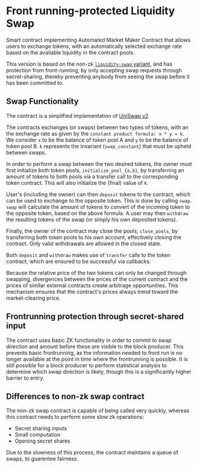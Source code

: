 # Front running-protected Liquidity Swap

Smart contract implementing Automated Market Maker Contract that allows users to exchange tokens, with
an automatically selected exchange rate based on the available liquidity in the
contract pools.

This version is based on the non-zk [`liquidity-swap`
variant](../liquidity-swap), and has protection from front-running, by only
accepting swap requests through secret-sharing, thereby preventing anybody from
seeing the swap before it has been committed to.

## Swap Functionality

The contract is a simplified implementation of [UniSwap v2](https://docs.uniswap.org/protocol/V2/concepts/protocol-overview/how-uniswap-works)

The contracts exchanges (or swaps) between two types of tokens,
with an the exchange rate as given by the `constant product formula: x * y = k`.
We consider `x` to be the balance of token pool A and `y` to be the balance of token pool B.
`k` represents the invariant (`swap_constant`) that must be upheld between swaps.

In order to perform a swap between the two desired tokens, the owner must first initialize
both token pools, `initialize_pool_{a,b}`, by transferring an amount of tokens to both pools via a transfer call to
the corresponding token contract. This will also initialize the (final) value of `k`.

User's (including the owner) can then `deposit` tokens to the contract, which can be used to
exchange to the opposite token. This is done by calling `swap`. `swap` will calculate the
amount of tokens to convert of the incoming token to the opposite token, based on the above formula.
A user may then `withdraw` the resulting tokens of the swap (or simply his own deposited tokens).

Finally, the owner of the contract may close the pools, `close_pools`, by transferring both token pools to his own account,
effectively closing the contract. Only valid withdrawals are allowed in the closed state.

Both `deposit` and `withdraw` makes use of `transfer` calls to the token contract, which
are ensured to be successful via callbacks.

Because the relative price of the two tokens can only be changed through swapping,
divergences between the prices of the current contract and the prices of similar external contracts create arbitrage opportunities.
This mechanism ensures that the contract's prices always trend toward the market-clearing price.

## Frontrunning protection through secret-shared input

The contract uses basic ZK functionality in order to commit to swap direction and amount
before these are visible to the block producer. This prevents basic frontrunning, as the
information needed to front run is no longer available at the point in time where the
frontrunning is possible. It is still possible for a block producer to perform statistical
analysis to determine which swap direction is likely, though this is a significantly higher
barrier to entry.

## Differences to non-zk swap contract

The non-zk swap contract is capable of being called very quickly, whereas this contract needs
to perform some slow zk operations:

- Secret sharing inputs
- Small computation
- Opening secret shares

Due to the slowness of this process, the contract maintains a queue of swaps, to guarentee
fairness.
